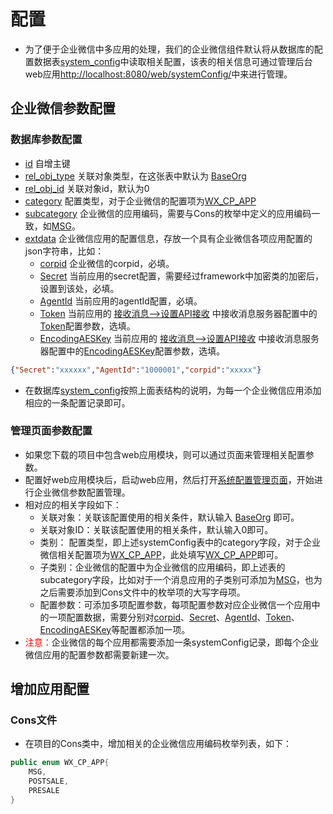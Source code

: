 # 配置

* 为了便于企业微信中多应用的处理，我们的企业微信组件默认将从数据库的配置数据表[system_config]()中读取相关配置，该表的相关信息可通过管理后台web应用[http://localhost:8080/web/systemConfig/](http://localhost:8080/web/systemConfig/)中来进行管理。

## 企业微信参数配置

### 数据库参数配置

* [id]() 自增主键
* [rel_obj_type]() 关联对象类型，在这张表中默认为 [BaseOrg]()
* [rel_obj_id]() 关联对象id，默认为0
* [category]() 配置类型，对于企业微信的配置项为[WX_CP_APP]()
* [subcategory]() 企业微信的应用编码，需要与Cons的枚举中定义的应用编码一致，如[MSG]()。
* [extdata]() 企业微信应用的配置信息，存放一个具有企业微信各项应用配置的json字符串，比如：
    * [corpid]() 企业微信的corpid，必填。
    * [Secret]() 当前应用的secret配置，需要经过framework中加密类的加密后，设置到该处，必填。
    * [AgentId]() 当前应用的agentId配置，必填。
    * [Token]() 当前应用的 [接收消息-->设置API接收]() 中接收消息服务器配置中的[Token]()配置参数，选填。
    * [EncodingAESKey]() 当前应用的 [接收消息-->设置API接收]() 中接收消息服务器配置中的[EncodingAESKey]()配置参数，选填。
    
```json
{"Secret":"xxxxxx","AgentId":"1000001","corpid":"xxxxx"}
```
* 在数据库[system_config]()按照上面表结构的说明，为每一个企业微信应用添加相应的一条配置记录即可。

### 管理页面参数配置

* 如果您下载的项目中包含web应用模块，则可以通过页面来管理相关配置参数。
* 配置好web应用模块后，启动web应用，然后打开[系统配置管理页面](http://localhost:8080/web/systemConfig/)，开始进行企业微信参数配置管理。
* 相对应的相关字段如下：
    * 关联对象：关联该配置使用的相关条件，默认输入 [BaseOrg]() 即可。
    * 关联对象ID：关联该配置使用的相关条件，默认输入0即可。
    * 类别： 配置类型，即上述systemConfig表中的category字段，对于企业微信相关配置项为[WX_CP_APP]()，此处填写[WX_CP_APP]()即可。
    * 子类别：企业微信的配置中为企业微信的应用编码，即上述表的subcategory字段，比如对于一个消息应用的子类别可添加为[MSG]()，也为之后需要添加到Cons文件中的枚举项的大写字母项。
    * 配置参数：可添加多项配置参数，每项配置参数对应企业微信一个应用中的一项配置数据，需要分别对[corpid]()、[Secret]()、[AgentId]()、[Token]()、[EncodingAESKey]()等配置都添加一项。
* <font color=red>注意：</font>企业微信的每个应用都需要添加一条systemConfig记录，即每个企业微信应用的配置参数都需要新建一次。

## 增加应用配置

### Cons文件

* 在项目的Cons类中，增加相关的企业微信应用编码枚举列表，如下：

```java
public enum WX_CP_APP{
    MSG,
    POSTSALE,
    PRESALE
}
```